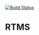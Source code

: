 [![Build Status](https://travis-ci.com/maxhaton/rtms.svg?branch=master)](https://travis-ci.com/maxhaton/rtms)

# RTMS

